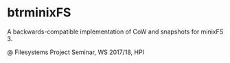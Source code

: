 # btrminixFS

A backwards-compatible implementation of CoW and snapshots for minixFS 3.

@ Filesystems Project Seminar, WS 2017/18, HPI
